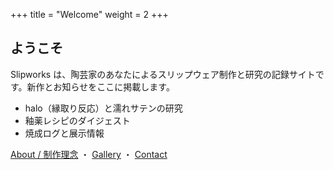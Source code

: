 +++
title = "Welcome"
weight = 2
+++
## ようこそ

Slipworks は、陶芸家のあなたによるスリップウェア制作と研究の記録サイトです。新作とお知らせをここに掲載します。

- halo（縁取り反応）と濡れサテンの研究
- 釉薬レシピのダイジェスト
- 焼成ログと展示情報

[About / 制作理念](#about-me) ・ [Gallery](#services) ・ [Contact](#contact)
